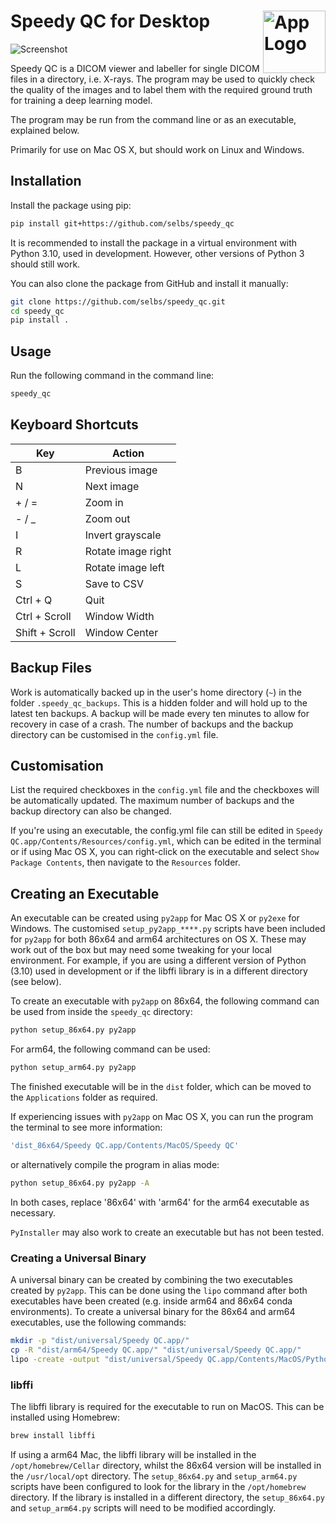 Speedy QC for Desktop <img src="https://github.com/selbs/speedy_qc/blob/master/speedy_qc/assets/1x/grey.png" alt="App Logo" width="100" style="float: right;">
=====================


![Screenshot](https://github.com/selbs/speedy_qc/blob/master/speedy_qc/assets/screenshot.png)

Speedy QC is a DICOM viewer and labeller for single DICOM files in a directory, i.e. X-rays. The program may be
used to quickly check the quality of the images and to label them with the required ground truth for
training a deep learning model.

The program may be run from the command line or as an executable, explained below.

Primarily for use on Mac OS X, but should work on Linux and Windows.

Installation
------------

Install the package using pip:

```bash
pip install git+https://github.com/selbs/speedy_qc
```

It is recommended to install the package in a virtual environment with Python 3.10, used in development.
However, other versions of Python 3 should still work.

You can also clone the package from GitHub and install it manually:

```bash
git clone https://github.com/selbs/speedy_qc.git
cd speedy_qc
pip install .
```

Usage
-----

Run the following command in the command line:

```bash
speedy_qc
```

Keyboard Shortcuts
------------------

| Key            | Action             |
|----------------|--------------------|
| B              | Previous image     |
| N              | Next image         |
| + / =          | Zoom in            |
| - / _          | Zoom out           |
| I              | Invert grayscale   |
| R              | Rotate image right |
| L              | Rotate image left  |
| S              | Save to CSV        |
| Ctrl + Q       | Quit               |
| Ctrl + Scroll  | Window Width       |
| Shift + Scroll | Window Center      |

Backup Files
------------

Work is automatically backed up in the user's home directory (`~`) in the folder `.speedy_qc_backups`.
This is a hidden folder and will hold up to the latest ten backups. A backup will be made every ten minutes to
allow for recovery in case of a crash. The number of backups and the backup directory can be customised
in the `config.yml` file.

Customisation
-------------

List the required checkboxes in the `config.yml` file and the checkboxes will be automatically updated. 
The maximum number of backups and the backup directory can also be changed.

If you're using an executable, the config.yml file can still be edited in 
`Speedy QC.app/Contents/Resources/config.yml`, which can be edited in the terminal or if using Mac OS X,
you can right-click on the executable and select `Show Package Contents`, then navigate to the `Resources` folder.


Creating an Executable
----------------------

An executable can be created using `py2app` for Mac OS X or `py2exe` for Windows. The customised `setup_py2app_****.py`
scripts have been included for `py2app` for both 86x64 and arm64 architectures on OS X. These may work out of the box
but may need some tweaking for your local environment. For example, if you are using a different version of Python
(3.10) used in development or if the libffi library is in a different directory (see below).

To create an executable with `py2app` on 86x64, the following command can be used from inside the `speedy_qc` directory:

```bash
python setup_86x64.py py2app
```

For arm64, the following command can be used:

```bash
python setup_arm64.py py2app
```

The finished executable will be in the `dist` folder, which can be moved to the `Applications` folder as required.

If experiencing issues with `py2app` on Mac OS X, you can run the program the terminal to see more information:

```bash
'dist_86x64/Speedy QC.app/Contents/MacOS/Speedy QC'
```

or alternatively compile the program in alias mode:

```bash
python setup_86x64.py py2app -A
```
In both cases, replace '86x64' with 'arm64' for the arm64 executable as necessary.

`PyInstaller` may also work to create an executable but has not been tested.

### Creating a Universal Binary

A universal binary can be created by combining the two executables created by `py2app`. This can be done using the
`lipo` command after both executables have been created (e.g. inside arm64 and 86x64 conda environments). 
To create a universal binary for the 86x64 and arm64 executables, use the following commands:

```bash
mkdir -p "dist/universal/Speedy QC.app/"
cp -R "dist/arm64/Speedy QC.app/" "dist/universal/Speedy QC.app/"
lipo -create -output "dist/universal/Speedy QC.app/Contents/MacOS/Python" "dist/arm64/Speedy QC.app/Contents/MacOS/Python" "dist/86x64/Speedy QC.app/Contents/MacOS/Python"
```

### libffi

The libffi library is required for the executable to run on MacOS. This can be installed using Homebrew:

```bash
brew install libffi
```

If using a arm64 Mac, the libffi library will be installed in the `/opt/homebrew/Cellar` directory, whilst the 86x64
version will be installed in the `/usr/local/opt` directory. The `setup_86x64.py` and `setup_arm64.py` scripts
have been configured to look for the library in the `/opt/homebrew` directory. If the library is installed in a
different directory, the `setup_86x64.py` and `setup_arm64.py` scripts will need to be modified accordingly.
